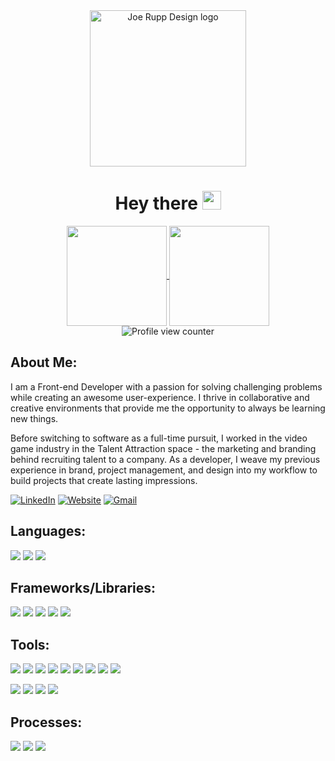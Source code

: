 <div align=center>
   <img height="250em" alt="Joe Rupp Design logo" src="https://user-images.githubusercontent.com/96392562/167263408-cb18367b-fef5-463d-8439-f79219a7af20.png">
<!--   <img alt="Joe Rupp Design logo over black topo map pattern" src="https://user-images.githubusercontent.com/96392562/165578421-5886ccef-806d-4448-a25d-b30a56cb9d72.png"> -->
</div>

<h1 align='center'>Hey there
 <img src="https://media.giphy.com/media/hvRJCLFzcasrR4ia7z/giphy.gif" width="30px"/>
</h1>

<div align="center">
  <a href="https://github.com/anuraghazra/github-readme-stats">
    <img align="center" height="160em" src="https://github-readme-stats.vercel.app/api?username=JoeRupp&show_icons=true&theme=dark&hide_border=true"/>
  </a>
  <a href="https://github.com/anuraghazra/github-readme-stats">
    <img align="center" height="160em" src="https://github-readme-stats.vercel.app/api/top-langs/?username=JoeRupp&layout=compact&theme=dark&hide_border=true"/>
  </a>
</div>

<div align="center">
  <img src="https://komarev.com/ghpvc/?username=JoeRupp&style=flat-square&color=3CD218" alt="Profile view counter"/>
</div>

## About Me:
I am a Front-end Developer with a passion for solving challenging problems while creating an awesome user-experience. I thrive in collaborative and creative environments that provide me the opportunity to always be learning new things.

Before switching to software as a full-time pursuit, I worked in the video game industry in the Talent Attraction space - the marketing and branding behind recruiting talent to a company. As a developer, I weave my previous experience in brand, project management, and design into my workflow to build projects that create lasting impressions.

<p>
   <a href="https://www.linkedin.com/in/joseph-rupp/"><img src="https://img.shields.io/badge/LinkedIn-0A66C2?style=for-the-badge&logo=linkedin&logoColor=white" alt="LinkedIn"></a>
   <a href="https://jruppdesign.com/"><img src="https://img.shields.io/badge/Website-343434?style=for-the-badge&logoColor=white" alt="Website"></a>
   <a href="mailto:joerpp8@gmail.com"><img src="https://img.shields.io/badge/Gmail-EA4335?style=for-the-badge&logo=gmail&logoColor=white" alt="Gmail"></a> 
</p>

## Languages:
<p>
  <img src="https://img.shields.io/badge/JavaScript-F7DF1E?style=for-the-badge&logo=javascript&logoColor=black"/>
  <img src="https://img.shields.io/badge/HTML5-E34F26?style=for-the-badge&logo=html5&logoColor=white" />
  <img src="https://img.shields.io/badge/CSS3-1572B6?style=for-the-badge&logo=css3&logoColor=white" />
</p>

## Frameworks/Libraries:
<p>
  <img src="https://img.shields.io/badge/React-20232A?style=for-the-badge&logo=react&logoColor=61DAFB"/>
  <img src="https://img.shields.io/badge/npm-CB3837?style=for-the-badge&logo=npm&logoColor=white"/>
<!--   <img src="https://img.shields.io/badge/Node.js-339933?style=for-the-badge&logo=nodedotjs&logoColor=white"/> -->
  <img src="https://img.shields.io/badge/Cypress-17202C?style=for-the-badge&logo=cypress&logoColor=white"/>
  <img src="https://img.shields.io/badge/Mocha-8D6748?style=for-the-badge&logo=Mocha&logoColor=white"/>
  <img src="https://img.shields.io/badge/Chai-A30701?style=for-the-badge&logo=chai&logoColor=white"/>
</p>

## Tools:
<p>
  <img src="https://img.shields.io/badge/github-181717.svg?style=for-the-badge&logo=github&logoColor=white" />
  <img src="https://img.shields.io/badge/git-F05032.svg?style=for-the-badge&logo=git&logoColor=white"/>
  <img src="https://img.shields.io/badge/VS_Code-007ACC?style=for-the-badge&logo=visual%20studio%20code&logoColor=white"/>
  <img src="https://img.shields.io/badge/Atom-66595C?style=for-the-badge&logo=Atom&logoColor=white"/>
  <img src="https://img.shields.io/badge/Bash-222222.svg?&style=for-the-badge&logo=gnubash&logoColor=43CF0B"/>
  <img src="https://img.shields.io/badge/iOS-ECECEC?style=for-the-badge&logo=apple&logoColor=black"/>
  <img src="https://img.shields.io/badge/Postman-FF6C37?style=for-the-badge&logo=postman&logoColor=white"/>
  <img src="https://img.shields.io/badge/Jira-0052CC.svg?&style=for-the-badge&logo=jira&logoColor=white"/>
  <img src="https://img.shields.io/badge/Slack-4A154B.svg?&style=for-the-badge&logo=slack&logoColor=white"/>
</p>
<p>
  <img src="https://img.shields.io/badge/Photoshop-262626?style=for-the-badge&logo=adobephotoshop&logoColor=31A8FF?"/>
  <img src="https://img.shields.io/badge/Illustrator-262626?style=for-the-badge&logo=adobeillustrator&logoColor=FF9A00"/>
  <img src="https://img.shields.io/badge/InDesign-262626?style=for-the-badge&logo=adobeindesign&logoColor=FF3366"/>
  <img src="https://img.shields.io/badge/XD-262626?style=for-the-badge&logo=adobexd&logoColor=#FF61F6"/>
</p>

## Processes:
<p>
  <img src="https://img.shields.io/badge/OOP%20-EDD016.svg?&style=for-the-badge&logo=OOP&logoColor=black"/>
  <img src="https://img.shields.io/badge/TDD%20-6EEE80.svg?&style=for-the-badge&logo=TDD&logoColor=black"/>
  <img src="https://img.shields.io/badge/AGILE%20-2A82E2.svg?&style=for-the-badge&logo=AGILE&logoColor=white"/>
</p>



